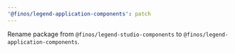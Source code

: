 ```yaml
---
'@finos/legend-application-components': patch
---
```


Rename package from `@finos/legend-studio-components` to `@finos/legend-application-components`.
